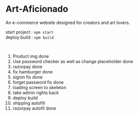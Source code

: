 # Art-Aficionado

An e-commerce website designed for creators and art lovers.
<br>

start project : `npm start` <br>
deploy build : `npm build`

<br>
<ol>
  <li>Product img done</li>
  <li>Use password checker as well as change placeholder done</li>
  <li>razorpay done</li>
  <li>fix hamburger done</li>
  <li>signin fix done</li>
  <li>forget password fix done</li>
  <li>loading screen to skeleton</li>
  <li>take admin rights back</li>
  <li>deploy build</li>
  <li>shipping autofill</li>
  <li>razorpay autofil done</li>

</ol>
